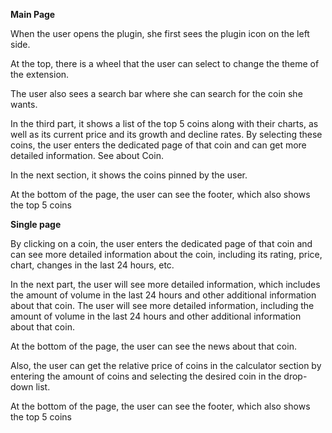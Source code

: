 **Main Page**

When the user opens the plugin, she first sees the plugin icon on the left side.

At the top, there is a wheel that the user can select to change the theme of the extension.

The user also sees a search bar where she can search for the coin she wants.

In the third part, it shows a list of the top 5 coins along with their charts, as well as its current price and its growth and decline rates. By selecting these coins, the user enters the dedicated page of that coin and can get more detailed information. See about Coin.


In the next section, it shows the coins pinned by the user.

At the bottom of the page, the user can see the footer, which also shows the top 5 coins

**Single page**

By clicking on a coin, the user enters the dedicated page of that coin and can see more detailed information about the coin, including its rating, price, chart, changes in the last 24 hours, etc.

In the next part, the user will see more detailed information, which includes the amount of volume in the last 24 hours and other additional information about that coin. The user will see more detailed information, including the amount of volume in the last 24 hours and other additional information about that coin.


 

At the bottom of the page, the user can see the news about that coin.

Also, the user can get the relative price of coins in the calculator section by entering the amount of coins and selecting the desired coin in the drop-down list.


At the bottom of the page, the user can see the footer, which also shows the top 5 coins

